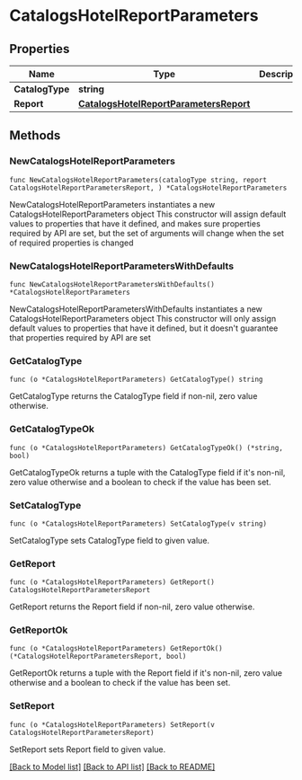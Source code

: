 # CatalogsHotelReportParameters

## Properties

Name | Type | Description | Notes
------------ | ------------- | ------------- | -------------
**CatalogType** | **string** |  | 
**Report** | [**CatalogsHotelReportParametersReport**](CatalogsHotelReportParametersReport.md) |  | 

## Methods

### NewCatalogsHotelReportParameters

`func NewCatalogsHotelReportParameters(catalogType string, report CatalogsHotelReportParametersReport, ) *CatalogsHotelReportParameters`

NewCatalogsHotelReportParameters instantiates a new CatalogsHotelReportParameters object
This constructor will assign default values to properties that have it defined,
and makes sure properties required by API are set, but the set of arguments
will change when the set of required properties is changed

### NewCatalogsHotelReportParametersWithDefaults

`func NewCatalogsHotelReportParametersWithDefaults() *CatalogsHotelReportParameters`

NewCatalogsHotelReportParametersWithDefaults instantiates a new CatalogsHotelReportParameters object
This constructor will only assign default values to properties that have it defined,
but it doesn't guarantee that properties required by API are set

### GetCatalogType

`func (o *CatalogsHotelReportParameters) GetCatalogType() string`

GetCatalogType returns the CatalogType field if non-nil, zero value otherwise.

### GetCatalogTypeOk

`func (o *CatalogsHotelReportParameters) GetCatalogTypeOk() (*string, bool)`

GetCatalogTypeOk returns a tuple with the CatalogType field if it's non-nil, zero value otherwise
and a boolean to check if the value has been set.

### SetCatalogType

`func (o *CatalogsHotelReportParameters) SetCatalogType(v string)`

SetCatalogType sets CatalogType field to given value.


### GetReport

`func (o *CatalogsHotelReportParameters) GetReport() CatalogsHotelReportParametersReport`

GetReport returns the Report field if non-nil, zero value otherwise.

### GetReportOk

`func (o *CatalogsHotelReportParameters) GetReportOk() (*CatalogsHotelReportParametersReport, bool)`

GetReportOk returns a tuple with the Report field if it's non-nil, zero value otherwise
and a boolean to check if the value has been set.

### SetReport

`func (o *CatalogsHotelReportParameters) SetReport(v CatalogsHotelReportParametersReport)`

SetReport sets Report field to given value.



[[Back to Model list]](../README.md#documentation-for-models) [[Back to API list]](../README.md#documentation-for-api-endpoints) [[Back to README]](../README.md)


